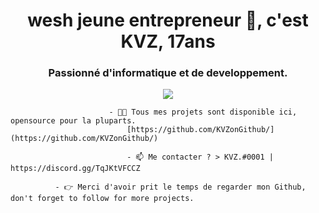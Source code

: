 <h1 align="center">wesh jeune entrepreneur 👋, c'est KVZ, 17ans</h1>
<h3 align="center">Passionné d'informatique et de developpement.</h3>
<p align="center"> <img src="https://komarev.com/ghpvc/?username=sudip-mondal-2002&label=Profile%20views&color=0e75b6&style=flat" /> </p>



                          - 👨‍💻 Tous mes projets sont disponible ici, opensource pour la pluparts.
                              [https://github.com/KVZonGithub/](https://github.com/KVZonGithub/)

                              - 📫 Me contacter ? > KVZ.#0001 | https://discord.gg/TqJKtVFCCZ

              - 👉 Merci d'avoir prit le temps de regarder mon Github, don't forget to follow for more projects.
